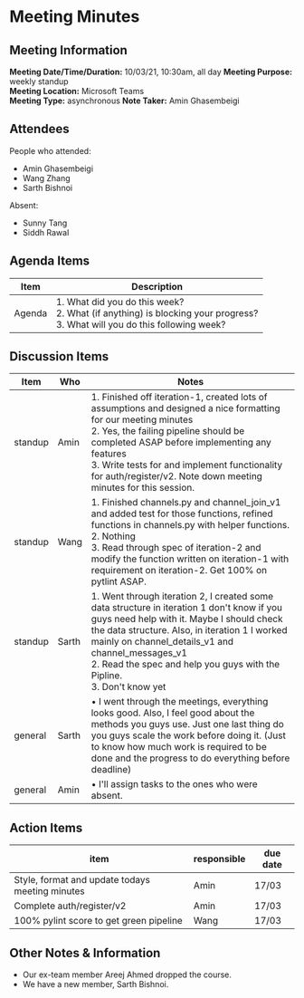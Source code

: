 # Meeting Minutes
## Meeting Information
**Meeting Date/Time/Duration:** 10/03/21, 10:30am, all day
**Meeting Purpose:** weekly standup  
**Meeting Location:** Microsoft Teams  
**Meeting Type:** asynchronous
**Note Taker:** Amin Ghasembeigi  

## Attendees
People who attended:
- Amin Ghasembeigi
- Wang Zhang
- Sarth Bishnoi

Absent:
- Sunny Tang
- Siddh Rawal

## Agenda Items
Item | Description
---- | ----
Agenda | 1. What did you do this week?<br>2. What (if anything) is blocking your progress?<br>3. What will you do this following week?

## Discussion Items
Item | Who | Notes |
---- | ---- | ---- |
standup | Amin | 1. Finished off iteration-1, created lots of assumptions and designed a nice formatting for our meeting minutes<br> 2. Yes, the failing pipeline should be completed ASAP before implementing any features <br> 3. Write tests for and implement functionality for auth/register/v2. Note down meeting minutes for this session.|
standup | Wang | 1. Finished channels.py and channel_join_v1 and added test for those functions, refined functions in channels.py with helper functions. <br> 2. Nothing <br> 3. Read through spec of iteration-2 and modify the function written on iteration-1 with requirement on iteration-2. Get 100% on pytlint ASAP.|
standup | Sarth | 1. Went through iteration 2, I created some data structure in iteration 1 don't know if you guys need help with it. Maybe I should check the data structure. Also, in iteration 1 I worked  mainly on channel_details_v1 and channel_messages_v1<br> 2. Read the spec and help you guys with the Pipline.  <br> 3. Don't know yet
general | Sarth | • I went through the meetings, everything looks good. Also, I feel good about the methods you guys use. Just one last thing do you guys scale the work before doing it. (Just to know how much work is required to be done and the progress to do everything before deadline)
general | Amin | • I'll assign tasks to the ones who were absent. 

## Action Items
item | responsible | due date |
| ---- | ---- | ---- |
Style, format and update todays meeting minutes | Amin | 17/03 ||
Complete auth/register/v2 | Amin | 17/03 ||
100% pylint score to get green pipeline | Wang | 17/03 ||

## Other Notes & Information
* Our ex-team member Areej Ahmed dropped the course.
* We have a new member, Sarth Bishnoi.
